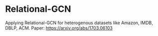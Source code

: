 # Relational-GCN
Applying Relational-GCN for heterogenous datasets like Amazon, IMDB, DBLP, ACM.
Paper: https://arxiv.org/abs/1703.06103
